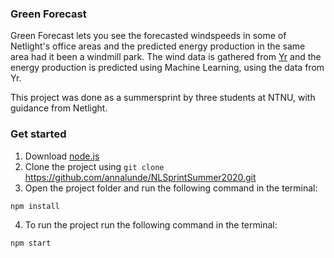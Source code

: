 ### Green Forecast

Green Forecast lets you see the forecasted windspeeds in some of Netlight's office areas and the predicted energy production in the same area had it been a windmill park. The wind data is gathered from [Yr](https://www.yr.no/) and the energy production is predicted using Machine Learning, using the data from Yr.

This project was done as a summersprint by three students at NTNU, with guidance from Netlight. 

### Get started

1. Download [node.js](https://nodejs.org/en/download/)
2. Clone the project using `git clone` https://github.com/annalunde/NLSprintSummer2020.git
3. Open the project folder and run the following command in the terminal: 

`npm install`

4. To run the project run the following command in the terminal:

`npm start`
